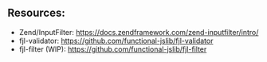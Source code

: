 ## Resources:
- Zend/InputFilter: https://docs.zendframework.com/zend-inputfilter/intro/
- fjl-validator: https://github.com/functional-jslib/fjl-validator
- fjl-filter (WIP): https://github.com/functional-jslib/fjl-filter
